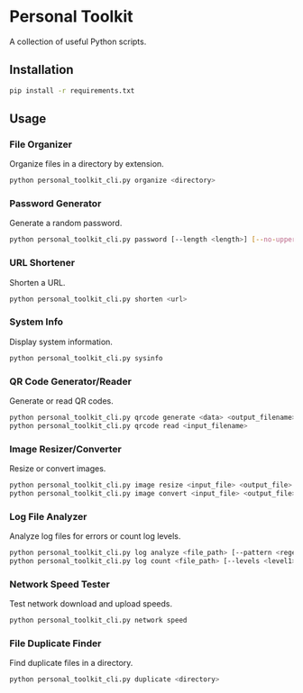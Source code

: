 # Personal Toolkit

A collection of useful Python scripts.

## Installation

```bash
pip install -r requirements.txt
```

## Usage

### File Organizer

Organize files in a directory by extension.

```bash
python personal_toolkit_cli.py organize <directory>
```

### Password Generator

Generate a random password.

```bash
python personal_toolkit_cli.py password [--length <length>] [--no-uppercase] [--no-lowercase] [--no-digits] [--no-symbols]
```

### URL Shortener

Shorten a URL.

```bash
python personal_toolkit_cli.py shorten <url>
```

### System Info

Display system information.

```bash
python personal_toolkit_cli.py sysinfo
```

### QR Code Generator/Reader

Generate or read QR codes.

```bash
python personal_toolkit_cli.py qrcode generate <data> <output_filename>
python personal_toolkit_cli.py qrcode read <input_filename>
```

### Image Resizer/Converter

Resize or convert images.

```bash
python personal_toolkit_cli.py image resize <input_file> <output_file> --width <width> --height <height>
python personal_toolkit_cli.py image convert <input_file> <output_file> --format <format>
```

### Log File Analyzer

Analyze log files for errors or count log levels.

```bash
python personal_toolkit_cli.py log analyze <file_path> [--pattern <regex_pattern>]
python personal_toolkit_cli.py log count <file_path> [--levels <level1> <level2> ...]
```

### Network Speed Tester

Test network download and upload speeds.

```bash
python personal_toolkit_cli.py network speed
```

### File Duplicate Finder

Find duplicate files in a directory.

```bash
python personal_toolkit_cli.py duplicate <directory>
```
